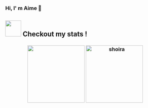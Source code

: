 ### Hi, I' m Aime 👋 

## <img src="https://media.giphy.com/media/VgCDAzcKvsR6OM0uWg/giphy.gif" width="50"> Checkout my stats !

<h3>
  <p align="center">
    <img height="180em"
      src="https://github-readme-stats-eight-theta.vercel.app/api?username=aimemalaika&show_icons=true&theme=midnight-white&count_private=true" />
    <img height="180em"
      src="https://github-readme-stats.vercel.app/api/top-langs/?username=aimemalaika&show_icons=true&theme=midnight-white&layout=compact"
      alt="shoira" />
  </p>
</h3>
